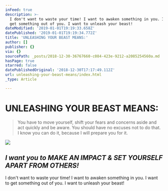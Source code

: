 ```yaml
---
inFeed: true
description: >-
  I don't want to waste your time! I want to awaken something in you. I want to
  get something out of you. I want to unleash your beast!
dateModified: '2019-01-01T19:19:33.658Z'
datePublished: '2019-01-01T19:19:34.772Z'
title: 'UNLEASHING YOUR BEAST MEANS:'
author: []
publisher: {}
via: {}
sourcePath: _posts/2018-12-30-36767660-c084-423e-9212-a2085254560a.md
hasPage: true
starred: false
datePublishedOriginal: '2018-12-30T17:17:49.112Z'
url: unleashing-your-beast-means/index.html
_type: Article

---
```

# UNLEASHING YOUR BEAST MEANS:

> You have to move yourself, shift your fears and concerns aside and act quickly and be aware. You should have no excuses not to do that. I know you can do it, because I will prepare you for it.

![](https://the-grid-user-content.s3-us-west-2.amazonaws.com/18a027a9-39ec-4c22-9c1d-d9b479c2891d.jpg)

## _**I want you to MAKE AN IMPACT & SET YOURSELF APART FROM OTHERS!**_

I don't want to waste your time! I want to awaken something in you. I want to get something out of you. I want to unleash your beast!